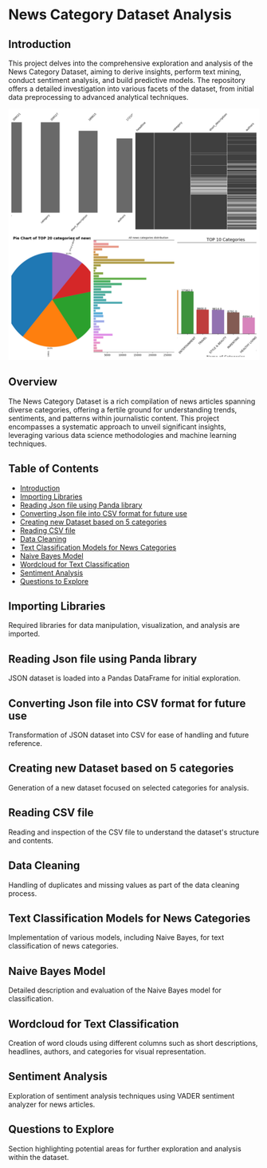 # News Category Dataset Analysis

## Introduction
This project delves into the comprehensive exploration and analysis of the News Category Dataset, aiming to derive insights, perform text mining, conduct sentiment analysis, and build predictive models. The repository offers a detailed investigation into various facets of the dataset, from initial data preprocessing to advanced analytical techniques.

![Data Analysis](https://github.com/roshan1960701/DataMining/blob/main/MixCollage-30-Dec-2023-02-45-PM-5994.jpg)


## Overview
The News Category Dataset is a rich compilation of news articles spanning diverse categories, offering a fertile ground for understanding trends, sentiments, and patterns within journalistic content. This project encompasses a systematic approach to unveil significant insights, leveraging various data science methodologies and machine learning techniques.


## Table of Contents
- [Introduction](#introduction)
- [Importing Libraries](#importing-libraries)
- [Reading Json file using Panda library](#reading-json-file-using-panda-library)
- [Converting Json file into CSV format for future use](#converting-json-file-into-csv-format-for-future-use)
- [Creating new Dataset based on 5 categories](#creating-new-dataset-based-on-5-categories)
- [Reading CSV file](#reading-csv-file)
- [Data Cleaning](#data-cleaning)
- [Text Classification Models for News Categories](#text-classification-models-for-news-categories)
- [Naive Bayes Model](#naive-bayes-model)
- [Wordcloud for Text Classification](#wordcloud-for-text-classification)
- [Sentiment Analysis](#sentiment-analysis)
- [Questions to Explore](#questions-to-explore)

## Importing Libraries
Required libraries for data manipulation, visualization, and analysis are imported.

## Reading Json file using Panda library
JSON dataset is loaded into a Pandas DataFrame for initial exploration.

## Converting Json file into CSV format for future use
Transformation of JSON dataset into CSV for ease of handling and future reference.

## Creating new Dataset based on 5 categories
Generation of a new dataset focused on selected categories for analysis.

## Reading CSV file
Reading and inspection of the CSV file to understand the dataset's structure and contents.

## Data Cleaning
Handling of duplicates and missing values as part of the data cleaning process.

## Text Classification Models for News Categories
Implementation of various models, including Naive Bayes, for text classification of news categories.

## Naive Bayes Model
Detailed description and evaluation of the Naive Bayes model for classification.

## Wordcloud for Text Classification
Creation of word clouds using different columns such as short descriptions, headlines, authors, and categories for visual representation.

## Sentiment Analysis
Exploration of sentiment analysis techniques using VADER sentiment analyzer for news articles.

## Questions to Explore
Section highlighting potential areas for further exploration and analysis within the dataset.
